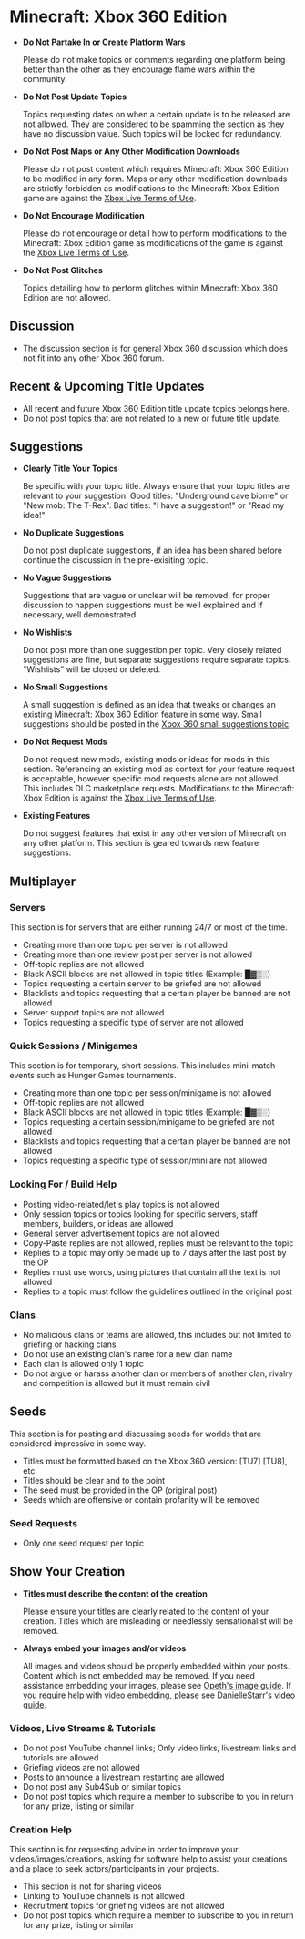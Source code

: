 # Minecraft: Xbox 360 Edition

* __Do Not Partake In or Create Platform Wars__

  Please do not make topics or comments regarding one platform being better than the other as they encourage flame wars within the community.

* __Do Not Post Update Topics__

  Topics requesting dates on when a certain update is to be released are not allowed. They are considered to be spamming the section as they have no discussion value. Such topics will be locked for redundancy.

* __Do Not Post Maps or Any Other Modification Downloads__

  Please do not post content which requires Minecraft: Xbox 360 Edition to be modified in any form. Maps or any other modification downloads are strictly forbidden as modifications to the Minecraft: Xbox Edition game are against the [Xbox Live Terms of Use](http://www.xbox.com/en-US/legal/livetou).

* __Do Not Encourage Modification__

  Please do not encourage or detail how to perform modifications to the Minecraft: Xbox Edition game as modifications of the game is against the [Xbox Live Terms of Use](http://www.xbox.com/en-US/legal/livetou).

* __Do Not Post Glitches__

  Topics detailing how to perform glitches within Minecraft: Xbox 360 Edition are not allowed.


## Discussion

* The discussion section is for general Xbox 360 discussion which does not fit into any other Xbox 360 forum.


## Recent & Upcoming Title Updates

* All recent and future Xbox 360 Edition title update topics belongs here.
* Do not post topics that are not related to a new or future title update.


## Suggestions

* __Clearly Title Your Topics__

  Be specific with your topic title. Always ensure that your topic titles are relevant to your suggestion. Good titles: "Underground cave biome" or "New mob: The T-Rex". Bad titles: "I have a suggestion!" or "Read my idea!"

* __No Duplicate Suggestions__

  Do not post duplicate suggestions, if an idea has been shared before continue the discussion in the pre-exisiting topic.

* __No Vague Suggestions__

  Suggestions that are vague or unclear will be removed, for proper discussion to happen suggestions must be well explained and if necessary, well demonstrated.

* __No Wishlists__

  Do not post more than one suggestion per topic. Very closely related suggestions are fine, but separate suggestions require separate topics. "Wishlists" will be closed or deleted.

* __No Small Suggestions__

  A small suggestion is defined as an idea that tweaks or changes an existing Minecraft: Xbox 360 Edition feature in some way. Small suggestions should be posted in the [Xbox 360 small suggestions topic](http://www.minecraftforum.net/topic/1690852-).

* __Do Not Request Mods__

  Do not request new mods, existing mods or ideas for mods in this section. Referencing an existing mod as context for your feature request is acceptable, however specific mod requests alone are not allowed. This includes DLC marketplace requests. Modifications to the Minecraft: Xbox Edition is against the [Xbox Live Terms of Use](http://www.xbox.com/en-US/legal/livetou).

* __Existing Features__

  Do not suggest features that exist in any other version of Minecraft on any other platform. This section is geared towards new feature suggestions.


## Multiplayer


### Servers

This section is for servers that are either running 24/7 or most of the time.

* Creating more than one topic per server is not allowed
* Creating more than one review post per server is not allowed
* Off-topic replies are not allowed
* Black ASCII blocks are not allowed in topic titles (Example: █▓▒░)
* Topics requesting a certain server to be griefed are not allowed
* Blacklists and topics requesting that a certain player be banned are not allowed
* Server support topics are not allowed
* Topics requesting a specific type of server are not allowed


### Quick Sessions / Minigames

This section is for temporary, short sessions. This includes mini-match events such as Hunger Games tournaments.

* Creating more than one topic per session/minigame is not allowed
* Off-topic replies are not allowed
* Black ASCII blocks are not allowed in topic titles (Example: █▓▒░)
* Topics requesting a certain session/minigame to be griefed are not allowed
* Blacklists and topics requesting that a certain player be banned are not allowed
* Topics requesting a specific type of session/mini are not allowed


### Looking For / Build Help

* Posting video-related/let's play topics is not allowed
* Only session topics or topics looking for specific servers, staff members, builders, or ideas are allowed
* General server advertisement topics are not allowed
* Copy-Paste replies are not allowed, replies must be relevant to the topic
* Replies to a topic may only be made up to 7 days after the last post by the OP
* Replies must use words, using pictures that contain all the text is not allowed
* Replies to a topic must follow the guidelines outlined in the original post


### Clans

* No malicious clans or teams are allowed, this includes but not limited to griefing or hacking clans
* Do not use an existing clan's name for a new clan name
* Each clan is allowed only 1 topic
* Do not argue or harass another clan or members of another clan, rivalry and competition is allowed but it must remain civil


## Seeds

This section is for posting and discussing seeds for worlds that are considered impressive in some way.

* Titles must be formatted based on the Xbox 360 version: [TU7] [TU8], etc
* Titles should be clear and to the point
* The seed must be provided in the OP (original post)
* Seeds which are offensive or contain profanity will be removed


### Seed Requests

* Only one seed request per topic


## Show Your Creation

* __Titles must describe the content of the creation__

  Please ensure your titles are clearly related to the content of your creation. Titles which are misleading or needlessly sensationalist will be removed.

* __Always embed your images and/or videos__

  All images and videos should be properly embedded within your posts. Content which is not embedded may be removed. If you need assistance embedding your images, please see [Opeth's image guide](http://img.mcf.li/images.jpg). If you require help with video embedding, please see [DanielleStarr's video guide](http://img.mcf.li/video_guide.png).


### Videos, Live Streams & Tutorials

* Do not post YouTube channel links; Only video links, livestream links and tutorials are allowed
* Griefing videos are not allowed
* Posts to announce a livestream restarting are allowed
* Do not post any Sub4Sub or similar topics
* Do not post topics which require a member to subscribe to you in return for any prize, listing or similar


### Creation Help

This section is for requesting advice in order to improve your videos/images/creations, asking for software help to assist your creations and a place to seek actors/participants in your projects.

* This section is not for sharing videos
* Linking to YouTube channels is not allowed
* Recruitment topics for griefing videos are not allowed
* Do not post topics which require a member to subscribe to you in return for any prize, listing or similar
